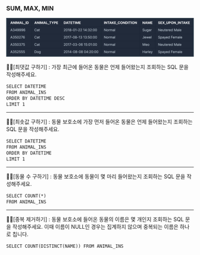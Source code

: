 ### SUM, MAX, MIN

![table_animal_ins](../img/table_animal_ins.png)

✍🏻[최댓값 구하기]
: 가장 최근에 들어온 동물은 언제 들어왔는지 조회하는 SQL 문을 작성해주세요.

```
SELECT DATETIME 
FROM ANIMAL_INS
ORDER BY DATETIME DESC
LIMIT 1
```
<hr/>
✍🏻[최솟값 구하기]
: 동물 보호소에 가장 먼저 들어온 동물은 언제 들어왔는지 조회하는 SQL 문을 작성해주세요.

```
SELECT DATETIME
FROM ANIMAL_INS
ORDER BY DATETIME
LIMIT 1
```
<hr/>
✍🏻[동물 수 구하기]
: 동물 보호소에 동물이 몇 마리 들어왔는지 조회하는 SQL 문을 작성해주세요.

```
SELECT COUNT(*) 
FROM ANIMAL_INS
```
<hr/>
✍🏻[중복 제거하기]
: 동물 보호소에 들어온 동물의 이름은 몇 개인지 조회하는 SQL 문을 작성해주세요. 이때 이름이 NULL인 경우는 집계하지 않으며 중복되는 이름은 하나로 칩니다.

```
SELECT COUNT(DISTINCT(NAME)) FROM ANIMAL_INS
```

